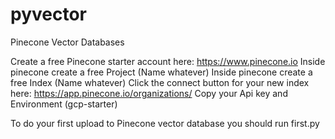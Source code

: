# pyvector
Pinecone Vector Databases

Create a free Pinecone starter account here: https://www.pinecone.io
Inside pinecone create a free Project (Name whatever)
Inside pinecone create a free Index (Name whatever)
Click the connect button for your new index here: https://app.pinecone.io/organizations/
Copy your Api key and Environment (gcp-starter)

To do your first upload to Pinecone vector database you should run first.py
